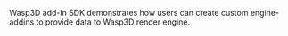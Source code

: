 Wasp3D add-in SDK demonstrates how users can create custom engine-addins to provide data to Wasp3D render engine.